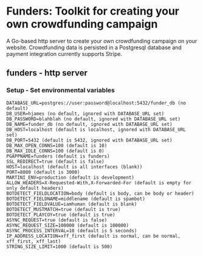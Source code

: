 # Funders:  Toolkit for creating your own crowdfunding campaign 
A Go-based http server to create your own crowdfunding campaign on your website.  Crowdfunding data is persisted in a Postgresql database and payment integration currently supports Stripe.

## funders - http server

### Setup - Set environmental variables
    DATABASE_URL=postgres://user:password@localhost:5432/funder_db (no default)
    DB_USER=hjames (no default, ignored with DATABASE_URL set)
    DB_PASSWORD=blahblah (no default, ignored with DATABASE_URL set)
    DB_NAME=funder_db (no default, ignored with DATABASE_URL set)
    DB_HOST=localhost (default is localhost, ignored with DATABASE_URL set)
    DB_PORT=5432 (default is 5432, ignored with DATABASE_URL set)
    DB_MAX_OPEN_CONNS=100 (default is 10)
    DB_MAX_IDLE_CONNS=100 (default is 0)
    PGAPPNAME=funders (default is funders)
    SSL_REDIRECT=true (default is false)
    HOST=localhost (default is all interfaces (blank))
    PORT=8080 (default is 3000)
    MARTINI_ENV=production (default is development)
    ALLOW_HEADERS=X-Requested-With,X-Forwarded-For (default is empty for only default headers)
    BOTDETECT_FIELDLOCATION=body (default is body, can be body or header)
    BOTDETECT_FIELDNAME=middlename (default is spambot)
    BOTDETECT_FIELDVALUE=iamhuman (default is blank)
    BOTDETECT_MUSTMATCH=true (default is true)
    BOTDETECT_PLAYCOY=true (default is true)
    ASYNC_REQUEST=true (default is false)
    ASYNC_REQUEST_SIZE=100000 (default is 100000)
    ASYNC_PROCESS_INTERVAL=10 (default is 5 seconds)
    IP_ADDRESS_LOCATION=xff_first (default is normal, can be normal, xff_first, xff_last)
    STRING_SIZE_LIMIT=1000 (default is 500)
